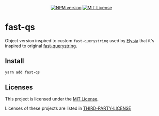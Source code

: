 <div align="center">
<span class="badge-npmversion"><a href="https://www.npmjs.com/package/fast-qs" title="View this project on NPM"><img src="https://img.shields.io/npm/v/badges.svg" alt="NPM version" /></a></span>
<span class="badge-mitlicense"><a href="https://github.com/rtritto/fast-qs/blob/main/LICENSE" title="View MIT License of this project"><img src="https://img.shields.io/badge/license-MIT-blue.svg" alt="MIT License" /></a></span>
</div>

# fast-qs

Object version inspired to custom `fast-querystring` used by [Elysia](https://github.com/elysiajs/elysia) that it's inspired to original [fast-querystring](https://github.com/anonrig/fast-querystring).

## Install
```sh
yarn add fast-qs
```

## Licenses

This project is licensed under the [MIT License](LICENSE).

Licenses of these projects are listed in [THIRD-PARTY-LICENSE](THIRD-PARTY-LICENSE)